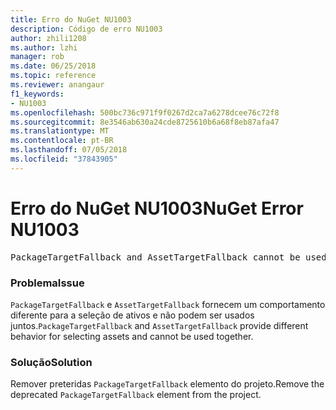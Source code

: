 ```yaml
---
title: Erro do NuGet NU1003
description: Código de erro NU1003
author: zhili1208
ms.author: lzhi
manager: rob
ms.date: 06/25/2018
ms.topic: reference
ms.reviewer: anangaur
f1_keywords:
- NU1003
ms.openlocfilehash: 500bc736c971f9f0267d2ca7a6278dcee76c72f8
ms.sourcegitcommit: 8e3546ab630a24cde8725610b6a68f8eb87afa47
ms.translationtype: MT
ms.contentlocale: pt-BR
ms.lasthandoff: 07/05/2018
ms.locfileid: "37843905"
---
```

# <a name="nuget-error-nu1003"></a><span data-ttu-id="d1e5e-103">Erro do NuGet NU1003</span><span class="sxs-lookup"><span data-stu-id="d1e5e-103">NuGet Error NU1003</span></span>

<pre>PackageTargetFallback and AssetTargetFallback cannot be used together. Remove PackageTargetFallback(deprecated) references from the project environment.</pre>

### <a name="issue"></a><span data-ttu-id="d1e5e-104">Problema</span><span class="sxs-lookup"><span data-stu-id="d1e5e-104">Issue</span></span>
<span data-ttu-id="d1e5e-105">`PackageTargetFallback` e `AssetTargetFallback` fornecem um comportamento diferente para a seleção de ativos e não podem ser usados juntos.</span><span class="sxs-lookup"><span data-stu-id="d1e5e-105">`PackageTargetFallback` and `AssetTargetFallback` provide different behavior for selecting assets and cannot be used together.</span></span>

### <a name="solution"></a><span data-ttu-id="d1e5e-106">Solução</span><span class="sxs-lookup"><span data-stu-id="d1e5e-106">Solution</span></span>
<span data-ttu-id="d1e5e-107">Remover preteridas `PackageTargetFallback` elemento do projeto.</span><span class="sxs-lookup"><span data-stu-id="d1e5e-107">Remove the deprecated `PackageTargetFallback` element from the project.</span></span>